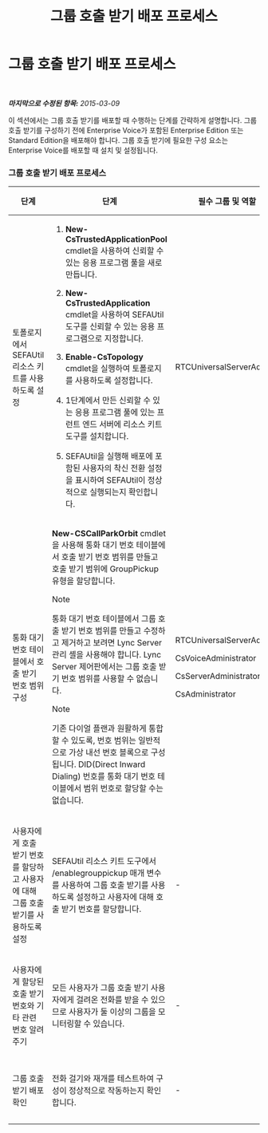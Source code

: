 ﻿---
title: 그룹 호출 받기 배포 프로세스
TOCTitle: 그룹 호출 받기 배포 프로세스
ms:assetid: 082daeac-e667-4e2d-b78d-8e0901f9f0e9
ms:mtpsurl: https://technet.microsoft.com/ko-kr/library/JJ945615(v=OCS.15)
ms:contentKeyID: 52056783
ms.date: 08/10/2015
mtps_version: v=OCS.15
ms.translationtype: HT
---

# 그룹 호출 받기 배포 프로세스

 

_**마지막으로 수정된 항목:** 2015-03-09_

이 섹션에서는 그룹 호출 받기를 배포할 때 수행하는 단계를 간략하게 설명합니다. 그룹 호출 받기를 구성하기 전에 Enterprise Voice가 포함된 Enterprise Edition 또는 Standard Edition을 배포해야 합니다. 그룹 호출 받기에 필요한 구성 요소는 Enterprise Voice를 배포할 때 설치 및 설정됩니다.

### 그룹 호출 받기 배포 프로세스

<table>
<colgroup>
<col style="width: 25%" />
<col style="width: 25%" />
<col style="width: 25%" />
<col style="width: 25%" />
</colgroup>
<thead>
<tr class="header">
<th>단계</th>
<th>단계</th>
<th>필수 그룹 및 역할</th>
<th>배포 설명서</th>
</tr>
</thead>
<tbody>
<tr class="odd">
<td><p>토폴로지에서 SEFAUtil 리소스 키트를 사용하도록 설정</p></td>
<td><ol>
<li><p><strong>New-CsTrustedApplicationPool</strong> cmdlet을 사용하여 신뢰할 수 있는 응용 프로그램 풀을 새로 만듭니다.</p></li>
<li><p><strong>New-CsTrustedApplication</strong> cmdlet을 사용하여 SEFAUtil 도구를 신뢰할 수 있는 응용 프로그램으로 지정합니다.</p></li>
<li><p><strong>Enable-CsTopology</strong> cmdlet을 실행하여 토폴로지를 사용하도록 설정합니다.</p></li>
<li><p>1단계에서 만든 신뢰할 수 있는 응용 프로그램 풀에 있는 프런트 엔드 서버에 리소스 키트 도구를 설치합니다.</p></li>
<li><p>SEFAUtil을 실행해 배포에 포함된 사용자의 착신 전환 설정을 표시하여 SEFAUtil이 정상적으로 실행되는지 확인합니다.</p></li>
</ol></td>
<td><p>RTCUniversalServerAdmins</p></td>
<td><p><a href="lync-server-2013-deploy-the-sefautil-tool.md">SEFAUtil 도구 배포</a></p></td>
</tr>
<tr class="even">
<td><p>통화 대기 번호 테이블에서 호출 받기 번호 범위 구성</p></td>
<td><p><strong>New-CSCallParkOrbit</strong> cmdlet을 사용해 통화 대기 번호 테이블에서 호출 받기 번호 범위를 만들고 호출 받기 범위에 GroupPickup 유형을 할당합니다.</p>
<div class="alert">

> [!NOTE]
> 통화 대기 번호 테이블에서 그룹 호출 받기 번호 범위를 만들고 수정하고 제거하고 보려면 Lync Server 관리 셸을 사용해야 합니다. Lync Server 제어판에서는 그룹 호출 받기 번호 범위를 사용할 수 없습니다.


</div>
<div class="alert">

> [!NOTE]
> 기존 다이얼 플랜과 원활하게 통합할 수 있도록, 번호 범위는 일반적으로 가상 내선 번호 블록으로 구성됩니다. DID(Direct Inward Dialing) 번호를 통화 대기 번호 테이블에서 범위 번호로 할당할 수는 없습니다.


</div></td>
<td><p>RTCUniversalServerAdmins</p>
<p>CsVoiceAdministrator</p>
<p>CsServerAdministrator</p>
<p>CsAdministrator</p></td>
<td><p><a href="lync-server-2013-configure-call-pickup-group-numbers.md">호출 받기 그룹 번호 구성</a></p></td>
</tr>
<tr class="odd">
<td><p>사용자에게 호출 받기 번호를 할당하고 사용자에 대해 그룹 호출 받기를 사용하도록 설정</p></td>
<td><p>SEFAUtil 리소스 키트 도구에서 /enablegrouppickup 매개 변수를 사용하여 그룹 호출 받기를 사용하도록 설정하고 사용자에 대해 호출 받기 번호를 할당합니다.</p></td>
<td><p>-</p></td>
<td><p><a href="lync-server-2013-enable-group-call-pickup-for-users-and-assign-a-group-number.md">사용자에 대해 그룹 호출 받기를 사용하도록 설정하고 그룹 번호 할당</a></p></td>
</tr>
<tr class="even">
<td><p>사용자에게 할당된 호출 받기 번호와 기타 관련 번호 알려 주기</p></td>
<td><p>모든 사용자가 그룹 호출 받기 사용자에게 걸려온 전화를 받을 수 있으므로 사용자가 둘 이상의 그룹을 모니터링할 수 있습니다.</p></td>
<td><p>-</p></td>
<td><p><a href="lync-server-2013-communicate-group-call-pickup-assignment-to-users.md">사용자에게 그룹 호출 받기 할당 전달</a></p></td>
</tr>
<tr class="odd">
<td><p>그룹 호출 받기 배포 확인</p></td>
<td><p>전화 걸기와 재개를 테스트하여 구성이 정상적으로 작동하는지 확인합니다.</p></td>
<td><p>-</p></td>
<td><p><a href="lync-server-2013-optional-verify-the-group-call-pickup-deployment.md">(선택 사항) 그룹 호출 받기 배포 확인</a></p></td>
</tr>
</tbody>
</table>

